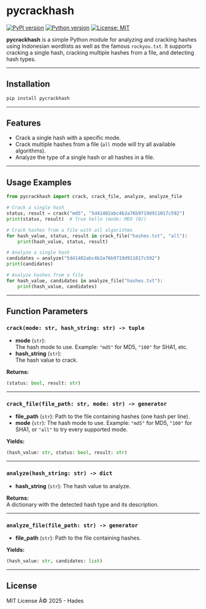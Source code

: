 # pycrackhash

[![PyPI version](https://img.shields.io/pypi/v/pycrackhash.svg)](https://pypi.org/project/pycrackhash/)
[![Python version](https://img.shields.io/pypi/pyversions/pycrackhash.svg)](https://pypi.org/project/pycrackhash/)
[![License: MIT](https://img.shields.io/badge/License-MIT-yellow.svg)](https://opensource.org/licenses/MIT)

**pycrackhash** is a simple Python module for analyzing and cracking hashes using Indonesian wordlists as well as the famous `rockyou.txt`.
It supports cracking a single hash, cracking multiple hashes from a file, and detecting hash types.

---

## Installation

```bash
pip install pycrackhash
```

---

## Features

- Crack a single hash with a specific mode.
- Crack multiple hashes from a file (`all` mode will try all available algorithms).
- Analyze the type of a single hash or all hashes in a file.

---

## Usage Examples

```python
from pycrackhash import crack, crack_file, analyze, analyze_file

# Crack a single hash
status, result = crack("md5", "5d41402abc4b2a76b9719d911017c592")
print(status, result)  # True hello (mode: MD5 (0))

# Crack hashes from a file with all algorithms
for hash_value, status, result in crack_file("hashes.txt", "all"):
    print(hash_value, status, result)

# Analyze a single hash
candidates = analyze("5d41402abc4b2a76b9719d911017c592")
print(candidates)

# Analyze hashes from a file
for hash_value, candidates in analyze_file("hashes.txt"):
    print(hash_value, candidates)
```

---

## Function Parameters

### `crack(mode: str, hash_string: str) -> tuple`
- **mode** (`str`):  
  The hash mode to use. Example: `"md5"` for MD5, `"100"` for SHA1, etc.
- **hash_string** (`str`):  
  The hash value to crack.

**Returns:**
```python
(status: bool, result: str)
```

---

### `crack_file(file_path: str, mode: str) -> generator`
- **file_path** (`str`): Path to the file containing hashes (one hash per line).
- **mode** (`str`): The hash mode to use. Example: `"md5"` for MD5, `"100"` for SHA1, or `"all"` to try every supported mode.

**Yields:**
```python
(hash_value: str, status: bool, result: str)
```

---

### `analyze(hash_string: str) -> dict`
- **hash_string** (`str`): The hash value to analyze.

**Returns:**  
A dictionary with the detected hash type and its description.

---

### `analyze_file(file_path: str) -> generator`
- **file_path** (`str`): Path to the file containing hashes.

**Yields:**  
```python
(hash_value: str, candidates: list)
```

---

## License

MIT License Â© 2025 - Hades